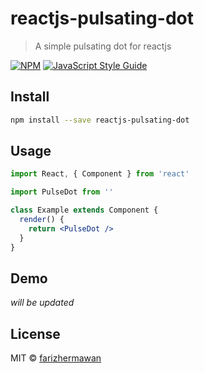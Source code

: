 # reactjs-pulsating-dot

> A simple pulsating dot for reactjs

[![NPM](https://img.shields.io/npm/v/reactjs-pulsating-dot.svg)](https://www.npmjs.com/package/reactjs-pulsating-dot) [![JavaScript Style Guide](https://img.shields.io/badge/code_style-standard-brightgreen.svg)](https://standardjs.com)

## Install

```bash
npm install --save reactjs-pulsating-dot
```

## Usage

```jsx
import React, { Component } from 'react'

import PulseDot from ''

class Example extends Component {
  render() {
    return <PulseDot />
  }
}
```

## Demo
_will be updated_

## License

MIT © [farizhermawan](https://github.com/farizhermawan)
